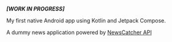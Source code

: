***[WORK IN PROGRESS]***


My first native Android app using Kotlin and Jetpack Compose.

A dummy news application powered by [NewsCatcher API](https://newscatcherapi.com/)

